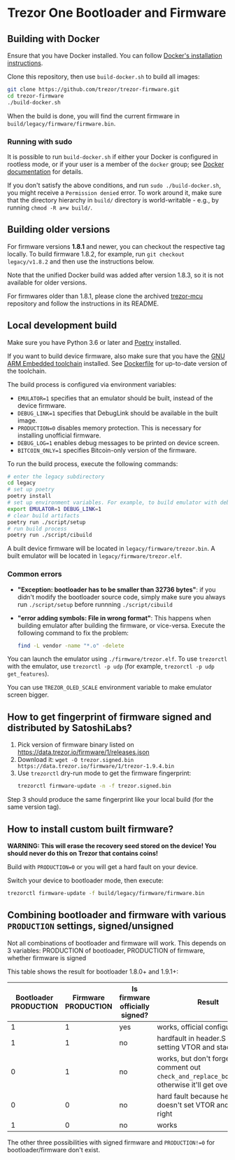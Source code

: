 # Trezor One Bootloader and Firmware

## Building with Docker

Ensure that you have Docker installed. You can follow [Docker's installation instructions](https://docs.docker.com/engine/installation/).

Clone this repository, then use `build-docker.sh` to build all images:
```sh
git clone https://github.com/trezor/trezor-firmware.git
cd trezor-firmware
./build-docker.sh
```

When the build is done, you will find the current firmware in `build/legacy/firmware/firmware.bin`.

### Running with sudo

It is possible to run `build-docker.sh` if either your Docker is configured in rootless mode,
or if your user is a member of the `docker` group; see [Docker documentation](https://docs.docker.com/install/linux/linux-postinstall/)
for details.

If you don't satisfy the above conditions, and run `sudo ./build-docker.sh`, you might receive a `Permission denied`
error. To work around it, make sure that the directory hierarchy in `build/` directory
is world-writable - e.g., by running `chmod -R a+w build/`.

## Building older versions

For firmware versions **1.8.1** and newer, you can checkout the respective tag locally.
To build firmware 1.8.2, for example, run `git checkout legacy/v1.8.2` and then use
the instructions below.

Note that the unified Docker build was added after version 1.8.3, so it is not available
for older versions.

For firmwares older than 1.8.1, please clone the archived [trezor-mcu](https://github.com/trezor/trezor-mcu) repository and follow the instructions in its README.

## Local development build

Make sure you have Python 3.6 or later and [Poetry](https://python-poetry.org/)
installed.

If you want to build device firmware, also make sure that you have the [GNU ARM Embedded toolchain](https://developer.arm.com/open-source/gnu-toolchain/gnu-rm/downloads) installed.
See [Dockerfile](../../ci/Dockerfile#L72-L76) for up-to-date version of the toolchain.

The build process is configured via environment variables:

* `EMULATOR=1` specifies that an emulator should be built, instead of the device firmware.
* `DEBUG_LINK=1` specifies that DebugLink should be available in the built image.
* `PRODUCTION=0` disables memory protection. This is necessary for installing unofficial firmware.
* `DEBUG_LOG=1` enables debug messages to be printed on device screen.
* `BITCOIN_ONLY=1` specifies Bitcoin-only version of the firmware.

To run the build process, execute the following commands:

```sh
# enter the legacy subdirectory
cd legacy
# set up poetry
poetry install
# set up environment variables. For example, to build emulator with debuglink:
export EMULATOR=1 DEBUG_LINK=1
# clear build artifacts
poetry run ./script/setup
# run build process
poetry run ./script/cibuild
```

A built device firmware will be located in `legacy/firmware/trezor.bin`. A built emulator will be
located in `legacy/firmware/trezor.elf`.

### Common errors

* **"Exception: bootloader has to be smaller than 32736 bytes"**: if you didn't modify the bootloader
  source code, simply make sure you always run `./script/setup` before runnning `./script/cibuild`

* **"error adding symbols: File in wrong format"**: This happens when building emulator after building
  the firmware, or vice-versa. Execute the following command to fix the problem:
  ```sh
  find -L vendor -name "*.o" -delete
  ```

You can launch the emulator using `./firmware/trezor.elf`. To use `trezorctl` with the emulator, use
`trezorctl -p udp` (for example, `trezorctl -p udp get_features`).

You can use `TREZOR_OLED_SCALE` environment variable to make emulator screen bigger.

## How to get fingerprint of firmware signed and distributed by SatoshiLabs?

1. Pick version of firmware binary listed on https://data.trezor.io/firmware/1/releases.json
2. Download it: `wget -O trezor.signed.bin https://data.trezor.io/firmware/1/trezor-1.9.4.bin`
3. Use `trezorctl` dry-run mode to get the firmware fingerprint:
   ```sh
   trezorctl firmware-update -n -f trezor.signed.bin
   ```

Step 3 should produce the same fingerprint like your local build (for the same version tag).

## How to install custom built firmware?

**WARNING: This will erase the recovery seed stored on the device! You should never do this on Trezor that contains coins!**

Build with `PRODUCTION=0` or you will get a hard fault on your device.

Switch your device to bootloader mode, then execute:
```sh
trezorctl firmware-update -f build/legacy/firmware/firmware.bin
```

## Combining bootloader and firmware with various `PRODUCTION` settings, signed/unsigned

Not all combinations of bootloader and firmware will work. This depends on
3 variables: PRODUCTION of bootloader, PRODUCTION of firmware, whether firmware is signed

This table shows the result for bootloader 1.8.0+ and 1.9.1+:

| Bootloader PRODUCTION | Firmware PRODUCTION | Is firmware officially signed? | Result                                                                                     |
| ------------------------- | ----------------------- | ------------------------------ | ------------------------------------------------------------------------------------------ |
|  1                        |  1                      | yes                            | works, official configuration                                                              |
|  1                        |  1                      | no                             | hardfault in header.S when setting VTOR and stack                                          |
|  0                        |  1                      | no                             | works, but don't forget to comment out `check_and_replace_bootloader`, otherwise it'll get overwritten |
|  0                        |  0                      | no                             | hard fault because header.S doesn't set VTOR and stack right                               |
|  1                        |  0                      | no                             | works                                                                                      |

The other three possibilities with signed firmware and `PRODUCTION!=0` for bootloader/firmware don't exist.

